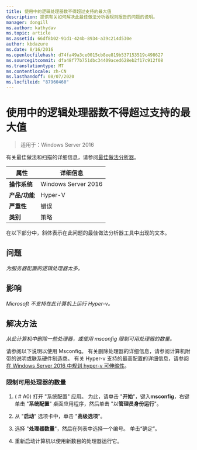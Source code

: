 ```yaml
---
title: 使用中的逻辑处理器数不得超过支持的最大值
description: 提供有关如何解决此最佳做法分析器规则报告的问题的说明。
manager: dongill
ms.author: kathydav
ms.topic: article
ms.assetid: 66df8b02-91d1-424b-8934-a39c214d530e
author: kbdazure
ms.date: 8/16/2016
ms.openlocfilehash: d74fa49a3ce0015cb8ee819b537153519c498627
ms.sourcegitcommit: dfa48f77b751dbc34409aced628eb2f17c912f08
ms.translationtype: MT
ms.contentlocale: zh-CN
ms.lasthandoff: 08/07/2020
ms.locfileid: "87960460"
---
```

# <a name="the-number-of-logical-processors-in-use-must-not-exceed-the-supported-maximum"></a>使用中的逻辑处理器数不得超过支持的最大值

>适用于：Windows Server 2016

有关最佳做法和扫描的详细信息，请参阅[最佳做法分析器](https://go.microsoft.com/fwlink/?LinkId=122786)。

|属性|详细信息|
|-|-|
|**操作系统**|Windows Server 2016|
|**产品/功能**|Hyper-V|
|**严重性**|错误|
|**类别**|策略|

在以下部分中，斜体表示在此问题的最佳做法分析器工具中出现的文本。

## <a name="issue"></a>问题

*为服务器配置的逻辑处理器太多。*

## <a name="impact"></a>影响

*Microsoft 不支持在此计算机上运行 Hyper-v。*

## <a name="resolution"></a>解决方法

*从此计算机中删除一些处理器，或使用 msconfig 限制可用处理器的数量。*

请参阅以下说明以使用 Msconfig。 有关删除处理器的详细信息，请参阅计算机附带的说明或联系硬件制造商。 有关 Hyper-v 支持的最高配置的详细信息，请参阅[在 Windows Server 2016 中规划 hyper-v 可伸缩性](../plan/Plan-for-Hyper-V-scalability-in-Windows-Server-2016.md)。

### <a name="to-limit-the-number-of-available-processors"></a>限制可用处理器的数量

1.   ( # A0) 打开 "系统配置" 应用。 为此，请单击 "**开始**"，键入**msconfig**，右键单击 "**系统配置**" 桌面应用程序，然后单击 "以**管理员身份运行**"。

2.  从 "**启动**" 选项卡中，单击 "**高级选项**"。

3.  选择 "**处理器数量**"，然后在列表中选择一个编号。 单击“确定”。

4.  重新启动计算机以使用新数目的处理器运行它。



